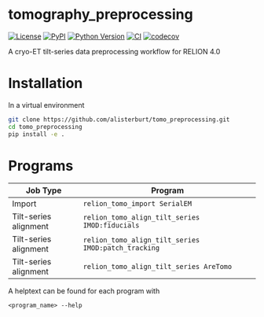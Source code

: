 # tomography_preprocessing

[![License](https://img.shields.io/pypi/l/tomography_preprocessing.svg?color=green)](https://github.com/alisterburt/tomography_preprocessing/raw/main/LICENSE)
[![PyPI](https://img.shields.io/pypi/v/tomography_preprocessing.svg?color=green)](https://pypi.org/project/tomography_preprocessing)
[![Python Version](https://img.shields.io/pypi/pyversions/tomography_preprocessing.svg?color=green)](https://python.org)
[![CI](https://github.com/alisterburt/tomography_preprocessing/actions/workflows/ci.yml/badge.svg)](https://github.com/alisterburt/tomography_preprocessing/actions/workflows/ci.yml)
[![codecov](https://codecov.io/gh/alisterburt/tomography_preprocessing/branch/main/graph/badge.svg)](https://codecov.io/gh/alisterburt/tomography_preprocessing)

A cryo-ET tilt-series data preprocessing workflow for RELION 4.0

# Installation
In a virtual environment

```sh
git clone https://github.com/alisterburt/tomo_preprocessing.git
cd tomo_preprocessing
pip install -e .
```

# Programs

| Job Type  | Program |
| ------------- | ------------- |
| Import  | `relion_tomo_import SerialEM`  |
| Tilt-series alignment  | `relion_tomo_align_tilt_series IMOD:fiducials`  |
| Tilt-series alignment  | `relion_tomo_align_tilt_series IMOD:patch_tracking`  |
| Tilt-series alignment   | `relion_tomo_align_tilt_series AreTomo`  |

A helptext can be found for each program with

```shell
<program_name> --help
```
